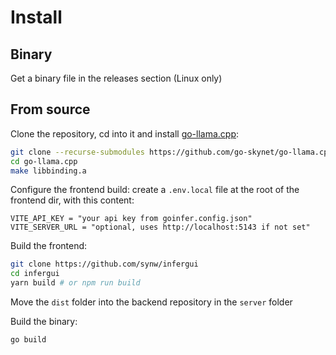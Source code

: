 # Install

## Binary

Get a binary file in the releases section (Linux only)

## From source

Clone the repository, cd into it and install [go-llama.cpp](https://github.com/go-skynet/go-llama.cpp):

```bash
git clone --recurse-submodules https://github.com/go-skynet/go-llama.cpp
cd go-llama.cpp
make libbinding.a
```

Configure the frontend build: create a `.env.local` file at the root of the
frontend dir, with this content:

```
VITE_API_KEY = "your api key from goinfer.config.json"
VITE_SERVER_URL = "optional, uses http://localhost:5143 if not set"
```

Build the frontend:

```bash
git clone https://github.com/synw/infergui
cd infergui
yarn build # or npm run build
```

Move the `dist` folder into the backend repository in the `server` folder

Build the binary:

```bash
go build
```